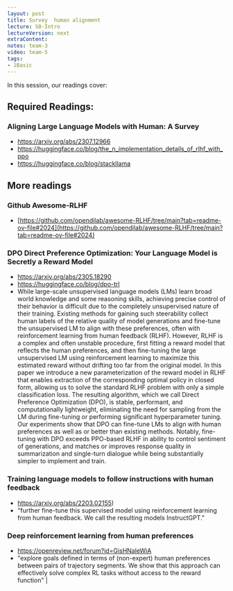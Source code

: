 ```yaml
---
layout: post
title: Survey  human alignment 
lecture: S0-Intro
lectureVersion: next
extraContent: 
notes: team-3
video: team-5
tags:
- 1Basic
---
```


In this session, our readings cover: 

## Required Readings: 

### Aligning Large Language Models with Human: A Survey
+ https://arxiv.org/abs/2307.12966
+  https://huggingface.co/blog/the_n_implementation_details_of_rlhf_with_ppo 
+ https://huggingface.co/blog/stackllama


## More readings 

### Github Awesome-RLHF
+ [https://github.com/opendilab/awesome-RLHF/tree/main?tab=readme-ov-file#2024](https://github.com/opendilab/awesome-RLHF/tree/main?tab=readme-ov-file#2024)

### DPO Direct Preference Optimization: Your Language Model is Secretly a Reward Model
+ https://arxiv.org/abs/2305.18290
+ https://huggingface.co/blog/dpo-trl 
+ While large-scale unsupervised language models (LMs) learn broad world knowledge and some reasoning skills, achieving precise control of their behavior is difficult due to the completely unsupervised nature of their training. Existing methods for gaining such steerability collect human labels of the relative quality of model generations and fine-tune the unsupervised LM to align with these preferences, often with reinforcement learning from human feedback (RLHF). However, RLHF is a complex and often unstable procedure, first fitting a reward model that reflects the human preferences, and then fine-tuning the large unsupervised LM using reinforcement learning to maximize this estimated reward without drifting too far from the original model. In this paper we introduce a new parameterization of the reward model in RLHF that enables extraction of the corresponding optimal policy in closed form, allowing us to solve the standard RLHF problem with only a simple classification loss. The resulting algorithm, which we call Direct Preference Optimization (DPO), is stable, performant, and computationally lightweight, eliminating the need for sampling from the LM during fine-tuning or performing significant hyperparameter tuning. Our experiments show that DPO can fine-tune LMs to align with human preferences as well as or better than existing methods. Notably, fine-tuning with DPO exceeds PPO-based RLHF in ability to control sentiment of generations, and matches or improves response quality in summarization and single-turn dialogue while being substantially simpler to implement and train.


### Training language models to follow instructions with human feedback 
   + https://arxiv.org/abs/2203.02155) 
   +  "further fine-tune this supervised model using reinforcement learning from human feedback. We call the resulting models InstructGPT." 

###  Deep reinforcement learning from human preferences 
+ https://openreview.net/forum?id=GisHNaleWiA
+  "explore goals defined in terms of (non-expert) human preferences between pairs of trajectory segments. We show that this approach can effectively solve complex RL tasks without access to the reward function" |